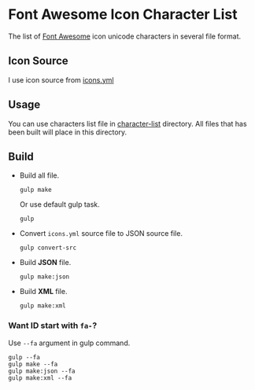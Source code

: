 # Font Awesome Icon Character List
The list of [Font Awesome](http://fontawesome.io/) icon unicode characters in several file format.
## Icon Source
I use icon source from [icons.yml](https://github.com/FortAwesome/Font-Awesome/blob/master/src/icons.yml)
## Usage
You can use characters list file in [character-list](https://github.com/gluons/Font-Awesome-Icon-Chars/tree/master/character-list) directory. All files that has been built will place in this directory.
## Build
- Build all file.
  ```
  gulp make
  ```
  Or use default gulp task.
  ```
  gulp
  ```
- Convert `icons.yml` source file to JSON source file.
  ```
  gulp convert-src
  ```
- Build **JSON** file.
  ```
  gulp make:json
  ```
- Build **XML** file.
  ```
  gulp make:xml
  ```
### Want ID start with `fa-`?
Use `--fa` argument in gulp command.
```
gulp --fa
gulp make --fa
gulp make:json --fa
gulp make:xml --fa
```
